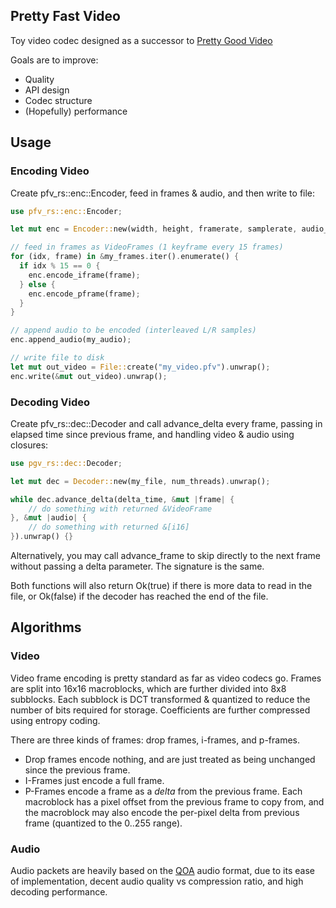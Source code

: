 ## Pretty Fast Video

Toy video codec designed as a successor to [Pretty Good Video](https://github.com/GlaireDaggers/Pretty-Good-Video)

Goals are to improve:

- Quality
- API design
- Codec structure
- (Hopefully) performance

## Usage

### Encoding Video

Create pfv_rs::enc::Encoder, feed in frames & audio, and then write to file:

```rs
use pfv_rs::enc::Encoder;

let mut enc = Encoder::new(width, height, framerate, samplerate, audio_channels, quality, num_threads);

// feed in frames as VideoFrames (1 keyframe every 15 frames)
for (idx, frame) in &my_frames.iter().enumerate() {
  if idx % 15 == 0 {
    enc.encode_iframe(frame);
  } else {
    enc.encode_pframe(frame);
  }
}

// append audio to be encoded (interleaved L/R samples)
enc.append_audio(my_audio);

// write file to disk
let mut out_video = File::create("my_video.pfv").unwrap();
enc.write(&mut out_video).unwrap();
```

### Decoding Video

Create pfv_rs::dec::Decoder and call advance_delta every frame, passing in elapsed time since previous frame, and handling video & audio using closures:

```rs
use pgv_rs::dec::Decoder;

let mut dec = Decoder::new(my_file, num_threads).unwrap();

while dec.advance_delta(delta_time, &mut |frame| {
    // do something with returned &VideoFrame
}, &mut |audio| {
    // do something with returned &[i16]
}).unwrap() {}
```

Alternatively, you may call advance_frame to skip directly to the next frame without passing a delta parameter. The signature is the same.

Both functions will also return Ok(true) if there is more data to read in the file, or Ok(false) if the decoder has reached the end of the file.

## Algorithms

### Video

Video frame encoding is pretty standard as far as video codecs go. Frames are split into 16x16 macroblocks, which are further divided into 8x8 subblocks. Each subblock is DCT transformed & quantized to reduce the number of bits required for storage. Coefficients are further compressed using entropy coding.

There are three kinds of frames: drop frames, i-frames, and p-frames.

- Drop frames encode nothing, and are just treated as being unchanged since the previous frame.
- I-Frames just encode a full frame.
- P-Frames encode a frame as a *delta* from the previous frame. Each macroblock has a pixel offset from the previous frame to copy from, and the macroblock may also encode the per-pixel delta from previous frame (quantized to the 0..255 range).

### Audio

Audio packets are heavily based on the [QOA](https://qoaformat.org/) audio format, due to its ease of implementation, decent audio quality vs compression ratio, and high decoding performance.